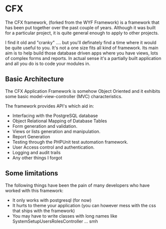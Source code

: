 CFX
=================
The CFX framework, (forked from the WYF Framework) is a framework that has been 
put together over the past couple of years. Although it was built for a particular
project, it is quite general enough to apply to other projects.
 
I find it old and "cranky" .... but you'll definately find a time where it would 
be quite useful to you. It's not a one size fits all kind of framework. 
Its main aim is to help build those database driven apps where you
have views, lots of complex forms and reports. In actual sense it's a partially
built application and all you do is to code your modules in. 
  
Basic Architecture
------------------
The CFX Application Framework is somehow Object Oriented and it exhibits some 
basic model-view-controller (MVC) characteristics.
 
The framework provides API's which aid in:
 -  Interfacing with the PostgreSQL database
 -  Object Relational Mapping of Database Tables
 -  Form generation and validation.
 -  Views or lists generation and manipulation.
 -  Report Generation
 -  Testing through the PHPUnit test automation framework.
 -  User Access control and authentication.
 -  Logging and audit trails
 -  Any other things I forgot

Some limitations
----------------
The following things have been the pain of many developers who have worked with 
this framework:
 -  It only works with postgresql (for now)
 -  It hurts to theme your application (you can however mess with the css that 
    ships with the framework)
 -  You may have to write classes with long names like SystemSetupUsersRolesController ... smh

